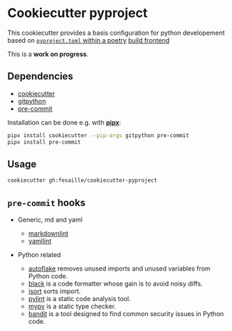 # Cookiecutter pyproject

This cookiecutter provides a basis configuration for python developement based
on [`pyproject.toml` within a poetry](https://python-poetry.org/docs/pyproject)
[build frontend](https://www.python.org/dev/peps/pep-0517/#terminology-and-goals)

This is a **work on progress**.

## Dependencies

- [cookiecutter](https://github.com/cookiecutter/cookiecutter)
- [gitpython](https://github.com/gitpython-developers/GitPython)
- [pre-commit](https://github.com/pre-commit/pre-commit)

Installation can be done e.g. with [**pipx**](https://github.com/pipxproject/pipx):

```bash
pipx install cookiecutter --pip-args gitpython pre-commit
pipx install pre-commit
```

## Usage

```bash
cookiecutter gh:fesaille/cookiecutter-pyproject
```

## `pre-commit` hooks

- Generic, md and yaml
  - [markdownlint](https://github.com/markdownlint/markdownlint)
  - [yamllint](https://github.com/adrienverge/yamllint)

- Python related
  - [autoflake](https://github.com/myint/autoflake) removes unused imports and
    unused variables from Python code.
  - [black](https://github.com/psf/black) is a code formatter whose gain is
    to avoid noisy diffs.
  - [isort](https://github.com/PyCQA/isort) sorts import.
  - [pylint](https://github.com/PyCQA/pylint) is a static code analysis tool.
  - [mypy](https://github.com/python/mypy) is a static type checker.
  - [bandit](https://github.com/PyCQA/bandit) is a tool designed to find common
     security issues in Python code.
